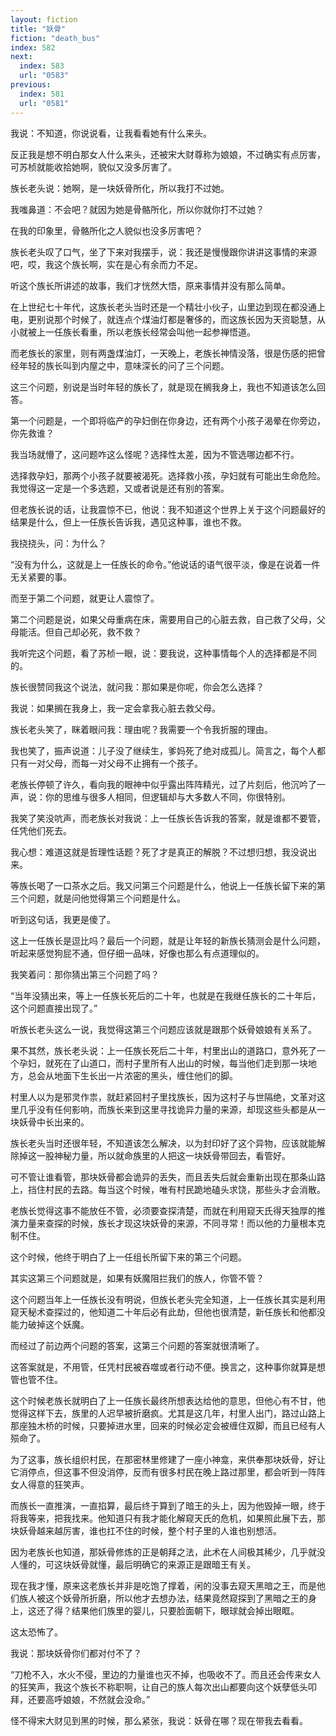 ```yaml
---
layout: fiction
title: "妖骨"
fiction: "death_bus"
index: 582
next:
  index: 583
  url: "0583"
previous:
  index: 581
  url: "0581"
---
```

我说：不知道，你说说看，让我看看她有什么来头。

反正我是想不明白那女人什么来头，还被宋大财尊称为娘娘，不过确实有点厉害，可苏桢就能收拾她啊，貌似又没多厉害了。

族长老头说：她啊，是一块妖骨所化，所以我打不过她。

我嗤鼻道：不会吧？就因为她是骨骼所化，所以你就你打不过她？

在我的印象里，骨骼所化之人貌似也没多厉害吧？

族长老头叹了口气，坐了下来对我摆手，说：我还是慢慢跟你讲讲这事情的来源吧，哎，我这个族长啊，实在是心有余而力不足。

听这个族长所讲述的故事，我们才恍然大悟，原来事情并没有那么简单。

在上世纪七十年代，这族长老头当时还是一个精壮小伙子，山里边到现在都没通上电，更别说那个时候了，就连点个煤油灯都是奢侈的，而这族长因为天资聪慧，从小就被上一任族长看重，所以老族长经常会叫他一起参禅悟道。

而老族长的家里，则有两盏煤油灯，一天晚上，老族长神情没落，很是伤感的把曾经年轻的族长叫到内屋之中，意味深长的问了三个问题。

这三个问题，别说是当时年轻的族长了，就是现在搁我身上，我也不知道该怎么回答。

第一个问题是，一个即将临产的孕妇倒在你身边，还有两个小孩子渴晕在你旁边，你先救谁？

我当场就懵了，这问题咋这么怪呢？选择性太差，因为不管选哪边都不行。

选择救孕妇，那两个小孩子就要被渴死。选择救小孩，孕妇就有可能出生命危险。我觉得这一定是一个多选题，又或者说是还有别的答案。

但老族长说的话，让我震惊不已，他说：我不知道这个世界上关于这个问题最好的结果是什么，但上一任族长告诉我，遇见这种事，谁也不救。

我挠挠头，问：为什么？

“没有为什么，这就是上一任族长的命令。”他说话的语气很平淡，像是在说着一件无关紧要的事。

而至于第二个问题，就更让人震惊了。

第二个问题是说，如果父母重病在床，需要用自己的心脏去救，自己救了父母，父母能活。但自己却必死，救不救？

我听完这个问题，看了苏桢一眼，说：要我说，这种事情每个人的选择都是不同的。

族长很赞同我这个说法，就问我：那如果是你呢，你会怎么选择？

我说：如果搁在我身上，我一定会拿我心脏去救父母。

族长老头笑了，眯着眼问我：理由呢？我需要一个令我折服的理由。

我也笑了，振声说道：儿子没了继续生，爹妈死了绝对成孤儿。简言之，每个人都只有一对父母，而每一对父母不止拥有一个孩子。

老族长停顿了许久，看向我的眼神中似乎露出阵阵精光，过了片刻后，他沉吟了一声，说：你的思维与很多人相同，但逻辑却与大多数人不同，你很特别。

我笑了笑没吭声，而老族长对我说：上一任族长告诉我的答案，就是谁都不要管，任凭他们死去。

我心想：难道这就是哲理性话题？死了才是真正的解脱？不过想归想，我没说出来。

等族长喝了一口茶水之后。我又问第三个问题是什么，他说上一任族长留下来的第三个问题，就是问他觉得第三个问题是什么。

听到这句话，我更是傻了。

这上一任族长是逗比吗？最后一个问题，就是让年轻的新族长猜测会是什么问题，听起来感觉狗屁不通，但仔细一品味，好像也那么有点道理似的。

我笑着问：那你猜出第三个问题了吗？

“当年没猜出来，等上一任族长死后的二十年，也就是在我继任族长的二十年后，这个问题直接出现了。”

听族长老头这么一说，我觉得这第三个问题应该就是跟那个妖骨娘娘有关系了。

果不其然，族长老头说：上一任族长死后二十年，村里出山的道路口，意外死了一个孕妇，就死在了山道口，而村子里所有人出山的时候，每当他们走到那一块地方，总会从地面下生长出一片浓密的黑头，缠住他们的脚。

村里人以为是邪灵作祟，就赶紧回村子里找族长，因为这村子与世隔绝，文革对这里几乎没有任何影响，而族长来到这里寻找诡异力量的来源，却现这些头都是从一块妖骨中长出来的。

族长老头当时还很年轻，不知道该怎么解决，以为封印好了这个异物，应该就能解除掉这一股神秘力量，所以就命族里的人把这一块妖骨带回去，看管好。

可不管让谁看管，那块妖骨都会诡异的丢失，而且丢失后就会重新出现在那条山路上，挡住村民的去路。每当这个时候，唯有村民跪地磕头求饶，那些头才会消散。

老族长觉得这事不能放任不管，必须要查探清楚，而就在利用窥天氏得天独厚的推演力量来查探的时候，族长才现这块妖骨的来源，不同寻常！而以他的力量根本克制不住。

这个时候，他终于明白了上一任组长所留下来的第三个问题。

其实这第三个问题就是，如果有妖魔阻拦我们的族人，你管不管？

这个问题当年上一任族长没有明说，但族长老头完全知道，上一任族长其实是利用窥天秘术查探过的，他知道二十年后必有此劫，但他也很清楚，新任族长和他都没能力破掉这个妖魔。

而经过了前边两个问题的答案，这第三个问题的答案就很清晰了。

这答案就是，不用管，任凭村民被吞噬或者行动不便。换言之，这种事你就算是想管也管不住。

这个时候老族长就明白了上一任族长最终所想表达给他的意思，但他心有不甘，他觉得这样下去，族里的人迟早被折磨疯。尤其是这几年，村里人出门，路过山路上那座独木桥的时候，只要掉进水里，回来的时候必定会被缠住双脚，而且已经有人殒命了。

为了这事，族长组织村民，在那密林里修建了一座小神龛，来供奉那块妖骨，好让它消停点，但这事不但没消停，反而有很多村民在晚上路过那里，都会听到一阵阵女人得意的狂笑声。

而族长一直推演，一直掐算，最后终于算到了暗王的头上，因为他毁掉一眼，终于将我等来，把我找来。他知道只有我才能化解窥天氏的危机，如果照此展下去，那块妖骨越来越厉害，谁也扛不住的时候，整个村子里的人谁也别想活。

因为老族长也知道，那妖骨修炼的正是朝拜之法，此术在人间极其稀少，几乎就没人懂的，可这块妖骨就懂，最后明确它的来源正是跟暗王有关。

现在我才懂，原来这老族长并非是吃饱了撑着，闲的没事去窥天黑暗之王，而是他们族人被这个妖骨所折磨，所以他才去想办法，结果竟然窥探到了黑暗之王的身上，这还了得？结果他们族里的婴儿，只要脸面朝下，眼球就会掉出眼眶。

这太恐怖了。

我说：那块妖骨你们都对付不了？

“刀枪不入，水火不侵，里边的力量谁也灭不掉，也吸收不了。而且还会传来女人的狂笑声，我这个族长不称职啊，让自己的族人每次出山都要向这个妖孽低头叩拜，还要高呼娘娘，不然就会没命。”

怪不得宋大财见到黑的时候，那么紧张，我说：妖骨在哪？现在带我去看看。